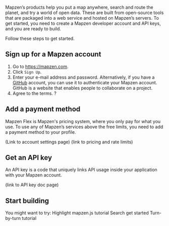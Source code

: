 Mapzen’s products help you put a map anywhere, search and route the planet, and try a world of open data. These are built from open-source tools that are packaged into a web service and hosted on Mapzen’s servers. To get started, you need to create a Mapzen developer account and API keys, and you are ready to build.

Follow these steps to get started.

## Sign up for a Mapzen account

1. Go to https://mapzen.com.
2. Click `Sign Up`.
3. Enter your e-mail address and password. Alternatively, if you have a [GitHub](https://github.com) account, you can use it to authenticate your Mapzen account. GitHub is a website that enables people to collaborate on a project.
4. Agree to the terms.
?

## Add a payment method

Mapzen Flex is Mapzen's pricing system, where you only pay for what you use. To use any of Mapzen’s services above the free limits, you need to add a payment method to your profile.

(Link to account settings page)
(link to pricing and rate limits)

## Get an API key

An API key is a code that uniquely links API usage inside your application with your Mapzen account.

(link to API key doc page)

## Start building

You might want to try:
Highlight mapzen.js tutorial
Search get started
Turn-by-turn tutorial
